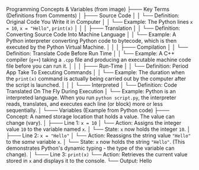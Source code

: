 
Programming Concepts & Variables (from image)
├─── Key Terms (Definitions from Comments)
│    ├─── Source Code
│    │    └── Definition: Original Code You Write it in Computer
│    │    └── Example: The Python lines `x = 10`, `x = "Hello"`, `print(x)`
│    │
│    ├─── Translation
│    │    └── Definition: Converting Source Code Into Machine Language
│    │    └── Example: A Python interpreter converting Python code to bytecode, which is then executed by the Python Virtual Machine.
│    │
│    ├─── Compilation
│    │    └── Definition: Translate Code Before Run Time
│    │    └── Example: A C++ compiler (`g++`) taking a `.cpp` file and producing an executable machine code file before you can run it.
│    │
│    ├─── Run-Time
│    │    └── Definition: Period App Take To Executing Commands
│    │    └── Example: The duration when the `print(x)` command is actually being carried out by the computer after the script is launched.
│    │
│    └─── Interpreted
│         └── Definition: Code Translated On The Fly During Execution
│         └── Example: Python is an interpreted language. When you run `python script.py`, the interpreter reads, translates, and executes each line (or block) more or less sequentially.
│
└─── Variables (Example from Python code)
     ├─── Concept: A named storage location that holds a value. The value can change (vary).
     │
     ├─── Line 1: `x = 10`
     │    └── Action: Assigns the integer value `10` to the variable named `x`.
     │    └── State: `x` now holds the integer `10`.
     │
     ├─── Line 2: `x = "Hello"`
     │    └── Action: Reassigns the string value `"Hello"` to the *same* variable `x`.
     │    └── State: `x` now holds the string `"Hello"`. (This demonstrates Python's dynamic typing - the type of the variable can change).
     │
     └─── Line 3: `print(x)`
          └── Action: Retrieves the current value stored in `x` and displays it to the console.
          └── Output: Hello